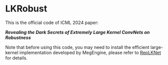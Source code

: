 # LKRobust
This is the official code of ICML 2024 paper: 

***Revealing the Dark Secrets of Extremely Large Kernel ConvNets on Robustness***

Note that before using this code, you may need to install the efficient large-kernel implementation developed by MegEngine, please refer to [RepLKNet](https://github.com/DingXiaoH/RepLKNet-pytorch) for details.



